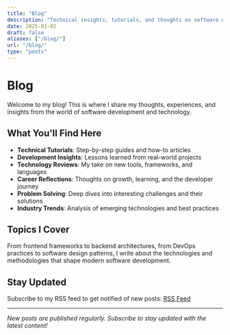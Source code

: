 ```yaml
---
title: "Blog"
description: "Technical insights, tutorials, and thoughts on software development"
date: 2025-01-02
draft: false
aliases: ["/blog/"]
url: "/blog/"
type: "posts"
---
```


# Blog

Welcome to my blog! This is where I share my thoughts, experiences, and insights from the world of software development and technology.

## What You'll Find Here

- **Technical Tutorials**: Step-by-step guides and how-to articles
- **Development Insights**: Lessons learned from real-world projects
- **Technology Reviews**: My take on new tools, frameworks, and languages
- **Career Reflections**: Thoughts on growth, learning, and the developer journey
- **Problem Solving**: Deep dives into interesting challenges and their solutions
- **Industry Trends**: Analysis of emerging technologies and best practices

## Topics I Cover

From frontend frameworks to backend architectures, from DevOps practices to software design patterns, I write about the technologies and methodologies that shape modern software development.

## Stay Updated

Subscribe to my RSS feed to get notified of new posts: [RSS Feed](/blog/index.xml)

---

*New posts are published regularly. Subscribe to stay updated with the latest content!*
